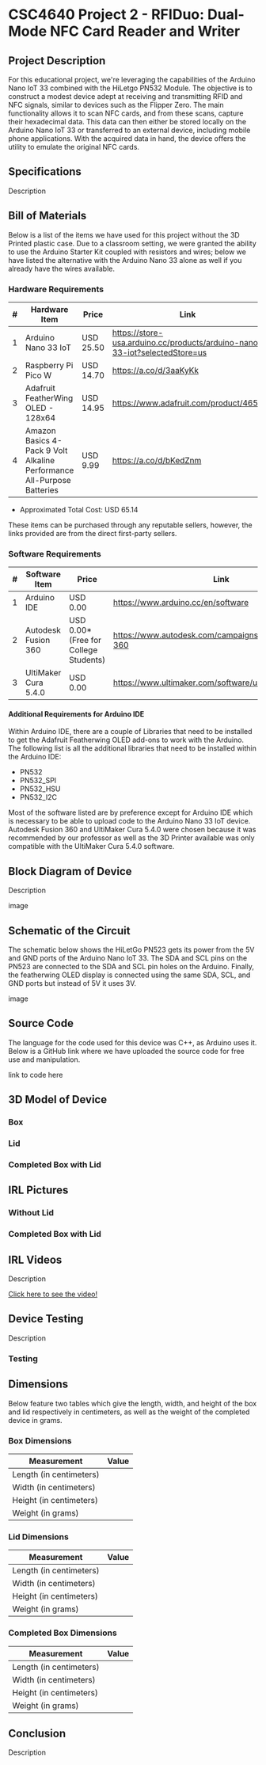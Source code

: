 # CSC4640 Project 2 - RFIDuo: Dual-Mode NFC Card Reader and Writer

## Project Description 

For this educational project, we're leveraging the capabilities of the Arduino Nano IoT 33 combined with the HiLetgo PN532 Module. The objective is to construct a modest device adept at receiving and transmitting RFID and NFC signals, similar to devices such as the Flipper Zero. The main functionality allows it to scan NFC cards, and from these scans, capture their hexadecimal data. This data can then either be stored locally on the Arduino Nano IoT 33 or transferred to an external device, including mobile phone applications. With the acquired data in hand, the device offers the utility to emulate the original NFC cards.

 

## Specifications 

Description

 

## Bill of Materials 

Below is a list of the items we have used for this project without the 3D Printed plastic case. Due to a classroom setting, we were granted the ability to use the Arduino Starter Kit coupled with resistors and wires; below we have listed the alternative with the Arduino Nano 33 alone as well if you already have the wires available.

### Hardware Requirements

| # | Hardware Item                                                                   | Price      | Link                                                                                                                                                     |
|---|------------------------------------------------------------------------|------------|----------------------------------------------------------------------------------------------------------------------------------------------------------|
| 1 | Arduino Nano 33 IoT                                                    | USD 25.50  | https://store-usa.arduino.cc/products/arduino-nano-33-iot?selectedStore=us                                                                                 |
| 2 | Raspberry Pi Pico W                                                       | USD 14.70  | https://a.co/d/3aaKyKk |                                                                                                                  |
| 3 | Adafruit FeatherWing OLED - 128x64                                     | USD 14.95  | https://www.adafruit.com/product/4650                                                                                                                    |
| 4 | Amazon Basics 4-Pack 9 Volt Alkaline Performance All-Purpose Batteries | USD 9.99   | https://a.co/d/bKedZnm                                                                                                                                   |

- Approximated Total Cost:  USD 65.14

These items can be purchased through any reputable sellers, however, the links provided are from the direct first-party sellers. 

### Software Requirements

| # | Software Item                 | Price                                 | Link                                                    |
|---|----------------------|---------------------------------------|---------------------------------------------------------|
| 1 | Arduino IDE          | USD 0.00                              | https://www.arduino.cc/en/software                      |
| 2 | Autodesk Fusion 360  | USD 0.00* (Free for College Students) | https://www.autodesk.com/campaigns/education/fusion-360 |
| 3 | UltiMaker Cura 5.4.0 | USD 0.00                              | https://www.ultimaker.com/software/ultimaker-cura/      |

#### Additional Requirements for Arduino IDE
Within Arduino IDE, there are a couple of Libraries that need to be installed to get the Adafruit Featherwing OLED add-ons to work with the Arduino. The following list is all the additional libraries that need to be installed within the Arduino IDE: 

- PN532
- PN532_SPI
- PN532_HSU
- PN532_I2C

Most of the software listed are by preference except for Arduino IDE which is necessary to be able to upload code to the Arduino Nano 33 IoT device. Autodesk Fusion 360 and UltiMaker Cura 5.4.0 were chosen because it was recommended by our professor as well as the 3D Printer available was only compatible with the UltiMaker Cura 5.4.0 software.

## Block Diagram of Device 

Description

image

 

## Schematic of the Circuit 

The schematic below shows the HiLetGo PN523 gets its power from the 5V and GND ports of the Arduino Nano IoT 33. The SDA and SCL pins on the PN523 are connected to the SDA and SCL pin holes on the Arduino. Finally, the featherwing OLED display is connected using the same SDA, SCL, and GND ports but instead of 5V it uses 3V.

image

 

## Source Code 

The language for the code used for this device was C++, as Arduino uses it. Below is a GitHub link where we have uploaded the source code for free use and manipulation. 

link to code here

 

## 3D Model of Device 

### Box


### Lid


### Completed Box with Lid


## IRL Pictures

### Without Lid


### Completed Box with Lid


## IRL Videos

Description

[Click here to see the video!](www.youtube.com)

## Device Testing

Description

 

### Testing


## Dimensions 

Below feature two tables which give the length, width, and height of the box and lid respectively in centimeters, as well as the weight of the completed device in grams. 


### Box Dimensions

| Measurement             | Value   |
|-------------------------|---------|
| Length (in centimeters) |  |
| Width (in centimeters)  |  |
| Height (in centimeters) |  |
| Weight (in grams)       |  |

### Lid Dimensions

| Measurement             | Value   |
|-------------------------|---------|
| Length (in centimeters) |  |
| Width (in centimeters)  |  |
| Height (in centimeters) |  |
| Weight (in grams)       |  |

### Completed Box Dimensions

| Measurement             | Value   |
|-------------------------|---------|
| Length (in centimeters) |   |
| Width (in centimeters)  |   |
| Height (in centimeters) |   |
| Weight (in grams)       |   |


## Conclusion 
Description
